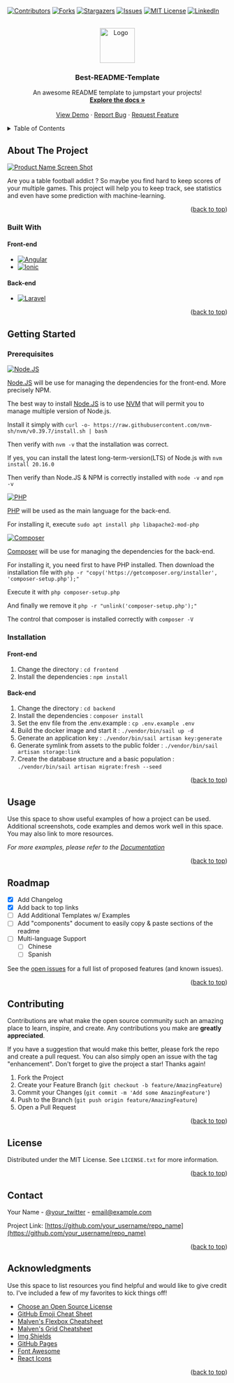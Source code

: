 <!-- Improved compatibility of back to top link: See: https://github.com/othneildrew/Best-README-Template/pull/73 -->

<a id="readme-top"></a>

<!--
*** Thanks for checking out the Best-README-Template. If you have a suggestion
*** that would make this better, please fork the repo and create a pull request
*** or simply open an issue with the tag "enhancement".
*** Don't forget to give the project a star!
*** Thanks again! Now go create something AMAZING! :D
-->

<!-- PROJECT SHIELDS -->
<!--
*** I'm using markdown "reference style" links for readability.
*** Reference links are enclosed in brackets [ ] instead of parentheses ( ).
*** See the bottom of this document for the declaration of the reference variables
*** for contributors-url, forks-url, etc. This is an optional, concise syntax you may use.
*** https://www.markdownguide.org/basic-syntax/#reference-style-links
-->

[![Contributors][contributors-shield]][contributors-url]
[![Forks][forks-shield]][forks-url]
[![Stargazers][stars-shield]][stars-url]
[![Issues][issues-shield]][issues-url]
[![MIT License][license-shield]][license-url]
[![LinkedIn][linkedin-shield]][linkedin-url]

<!-- PROJECT LOGO -->
<br />
<div align="center">
  <a href="https://github.com/othneildrew/Best-README-Template">
    <img src="images/logo.png" alt="Logo" width="80" height="80">
  </a>

  <h3 align="center">Best-README-Template</h3>

  <p align="center">
    An awesome README template to jumpstart your projects!
    <br />
    <a href="https://github.com/othneildrew/Best-README-Template"><strong>Explore the docs »</strong></a>
    <br />
    <br />
    <a href="https://github.com/othneildrew/Best-README-Template">View Demo</a>
    ·
    <a href="https://github.com/othneildrew/Best-README-Template/issues/new?labels=bug&template=bug-report---.md">Report Bug</a>
    ·
    <a href="https://github.com/othneildrew/Best-README-Template/issues/new?labels=enhancement&template=feature-request---.md">Request Feature</a>
  </p>
</div>

<!-- TABLE OF CONTENTS -->
<details>
  <summary>Table of Contents</summary>
  <ol>
    <li>
      <a href="#about-the-project">About The Project</a>
      <ul>
        <li><a href="#built-with">Built With</a></li>
      </ul>
    </li>
    <li>
      <a href="#getting-started">Getting Started</a>
      <ul>
        <li><a href="#prerequisites">Prerequisites</a></li>
        <li><a href="#installation">Installation</a></li>
      </ul>
    </li>
    <li><a href="#usage">Usage</a></li>
    <li><a href="#roadmap">Roadmap</a></li>
    <li><a href="#contributing">Contributing</a></li>
    <li><a href="#license">License</a></li>
    <li><a href="#contact">Contact</a></li>
    <li><a href="#acknowledgments">Acknowledgments</a></li>
  </ol>
</details>

<!-- ABOUT THE PROJECT -->

## About The Project

[![Product Name Screen Shot][product-screenshot]](https://example.com)

Are you a table football addict ? So maybe you find hard to keep scores of your multiple games. This project will help you to keep track, see statistics and even have some prediction with machine-learning.

<p align="right">(<a href="#readme-top">back to top</a>)</p>

### Built With

#### Front-end

- [![Angular][Angular.io]][Angular-url]
- [![Ionic][Ionic.io]][Ionic-url]

#### Back-end

- [![Laravel][Laravel.com]][Laravel-url]

<p align="right">(<a href="#readme-top">back to top</a>)</p>

<!-- GETTING STARTED -->

## Getting Started

### Prerequisites

[![Node.JS](https://img.shields.io/badge/Node.JS-5Fa04E?style=for-the-badge&logo=Node.js&logoColor=white)](https://nodejs.org/en)

[Node.JS](https://nodejs.org/en) will be use for managing the dependencies for the front-end. More precisely NPM.

The best way to install [Node.JS](https://nodejs.org/en) is to use [NVM](https://github.com/nvm-sh/nvm) that will permit you to manage multiple version of Node.js.

Install it simply with `curl -o- https://raw.githubusercontent.com/nvm-sh/nvm/v0.39.7/install.sh | bash`

Then verify with `nvm -v` that the installation was correct.

If yes, you can install the latest long-term-version(LTS) of Node.js with `nvm install 20.16.0`

Then verify than Node.JS & NPM is correctly installed with `node -v` and `npm -v`

[![PHP](https://img.shields.io/badge/PHP-777BB4?style=for-the-badge&logo=php&logoColor=white)](https://www.php.net/)

[PHP](https://www.php.net/) will be used as the main language for the back-end.

For installing it, execute `sudo apt install php libapache2-mod-php`

[![Composer](https://img.shields.io/badge/Composer-885630?style=for-the-badge&logo=php&logoColor=white)](https://getcomposer.org/download/)

[Composer](https://getcomposer.org/) will be use for managing the dependencies for the back-end.

For installing it, you need first to have PHP installed. Then download the installation file with `php -r "copy('https://getcomposer.org/installer', 'composer-setup.php');"`

Execute it with `php composer-setup.php`

And finally we remove it `php -r "unlink('composer-setup.php');"`

The control that composer is installed correctly with `composer -V`

### Installation

#### Front-end

1. Change the directory : `cd frontend`
2. Install the dependencies : `npm install`

#### Back-end

1. Change the directory : `cd backend`
2. Install the dependencies : `composer install`
3. Set the env file from the .env.example : `cp .env.example .env`
4. Build the docker image and start it : `./vendor/bin/sail up -d`
5. Generate an application key : `./vendor/bin/sail artisan key:generate`
6. Generate symlink from assets to the public folder : `./vendor/bin/sail artisan storage:link`
7. Create the database structure and a basic population : `./vendor/bin/sail artisan migrate:fresh --seed`

<p align="right">(<a href="#readme-top">back to top</a>)</p>

<!-- USAGE EXAMPLES -->

## Usage

Use this space to show useful examples of how a project can be used. Additional screenshots, code examples and demos work well in this space. You may also link to more resources.

_For more examples, please refer to the [Documentation](https://example.com)_

<p align="right">(<a href="#readme-top">back to top</a>)</p>

<!-- ROADMAP -->

## Roadmap

- [x] Add Changelog
- [x] Add back to top links
- [ ] Add Additional Templates w/ Examples
- [ ] Add "components" document to easily copy & paste sections of the readme
- [ ] Multi-language Support
  - [ ] Chinese
  - [ ] Spanish

See the [open issues](https://github.com/othneildrew/Best-README-Template/issues) for a full list of proposed features (and known issues).

<p align="right">(<a href="#readme-top">back to top</a>)</p>

<!-- CONTRIBUTING -->

## Contributing

Contributions are what make the open source community such an amazing place to learn, inspire, and create. Any contributions you make are **greatly appreciated**.

If you have a suggestion that would make this better, please fork the repo and create a pull request. You can also simply open an issue with the tag "enhancement".
Don't forget to give the project a star! Thanks again!

1. Fork the Project
2. Create your Feature Branch (`git checkout -b feature/AmazingFeature`)
3. Commit your Changes (`git commit -m 'Add some AmazingFeature'`)
4. Push to the Branch (`git push origin feature/AmazingFeature`)
5. Open a Pull Request

<p align="right">(<a href="#readme-top">back to top</a>)</p>

<!-- LICENSE -->

## License

Distributed under the MIT License. See `LICENSE.txt` for more information.

<p align="right">(<a href="#readme-top">back to top</a>)</p>

<!-- CONTACT -->

## Contact

Your Name - [@your_twitter](https://twitter.com/your_username) - email@example.com

Project Link: [https://github.com/your_username/repo_name](https://github.com/your_username/repo_name)

<p align="right">(<a href="#readme-top">back to top</a>)</p>

<!-- ACKNOWLEDGMENTS -->

## Acknowledgments

Use this space to list resources you find helpful and would like to give credit to. I've included a few of my favorites to kick things off!

- [Choose an Open Source License](https://choosealicense.com)
- [GitHub Emoji Cheat Sheet](https://www.webpagefx.com/tools/emoji-cheat-sheet)
- [Malven's Flexbox Cheatsheet](https://flexbox.malven.co/)
- [Malven's Grid Cheatsheet](https://grid.malven.co/)
- [Img Shields](https://shields.io)
- [GitHub Pages](https://pages.github.com)
- [Font Awesome](https://fontawesome.com)
- [React Icons](https://react-icons.github.io/react-icons/search)

<p align="right">(<a href="#readme-top">back to top</a>)</p>

<!-- MARKDOWN LINKS & IMAGES -->
<!-- https://www.markdownguide.org/basic-syntax/#reference-style-links -->

[contributors-shield]: https://img.shields.io/github/contributors/othneildrew/Best-README-Template.svg?style=for-the-badge
[contributors-url]: https://github.com/othneildrew/Best-README-Template/graphs/contributors
[forks-shield]: https://img.shields.io/github/forks/othneildrew/Best-README-Template.svg?style=for-the-badge
[forks-url]: https://github.com/othneildrew/Best-README-Template/network/members
[stars-shield]: https://img.shields.io/github/stars/othneildrew/Best-README-Template.svg?style=for-the-badge
[stars-url]: https://github.com/othneildrew/Best-README-Template/stargazers
[issues-shield]: https://img.shields.io/github/issues/othneildrew/Best-README-Template.svg?style=for-the-badge
[issues-url]: https://github.com/othneildrew/Best-README-Template/issues
[license-shield]: https://img.shields.io/github/license/othneildrew/Best-README-Template.svg?style=for-the-badge
[license-url]: https://github.com/othneildrew/Best-README-Template/blob/master/LICENSE.txt
[linkedin-shield]: https://img.shields.io/badge/-LinkedIn-black.svg?style=for-the-badge&logo=linkedin&colorB=555
[linkedin-url]: https://linkedin.com/in/othneildrew
[product-screenshot]: images/screenshot.png
[Ionic.io]: https://img.shields.io/badge/Ionic-V8-3880FF?style=for-the-badge&logo=ionic&logoColor=white
[Ionic-url]: https://ionic.io
[Angular.io]: https://img.shields.io/badge/Angular-V18-DD0031?style=for-the-badge&logo=angular&logoColor=white
[Angular-url]: https://angular.io/
[Laravel.com]: https://img.shields.io/badge/Laravel-V11-FF2D20?style=for-the-badge&logo=laravel&logoColor=white
[Laravel-url]: https://laravel.com
